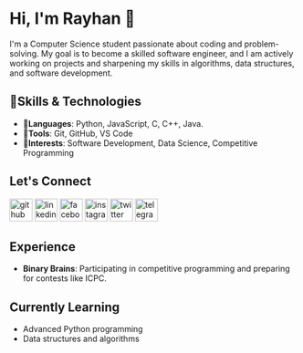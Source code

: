 # Hi, I'm Rayhan 👋

I'm a Computer Science student passionate about coding and problem-solving. My goal is to become a skilled software engineer, and I am actively working on projects and sharpening my skills in algorithms, data structures, and software development.

## 🔰Skills & Technologies
- **💠Languages**: Python, JavaScript, C, C++, Java.
- **💠Tools**: Git, GitHub, VS Code
- **💠Interests**: Software Development, Data Science, Competitive Programming
<!--
## Projects
- **Project Name** - Short description of the project.
  - **Technologies**: Python, Flask
  - [GitHub Repo](#)
- **Another Project** - Description.
  - **Technologies**: JavaScript, React
  - [GitHub Repo](#)
-->
## Let's Connect
[<img src='https://cdn.jsdelivr.net/npm/simple-icons@3.0.1/icons/github.svg' alt='github' height='40'>](https://github.com/Rayhantanim)    [<img src='https://cdn.jsdelivr.net/npm/simple-icons@3.0.1/icons/linkedin.svg' alt='linkedin' height='40'>](https://www.linkedin.com/in/rayhanmostafa)    [<img src='https://cdn.jsdelivr.net/npm/simple-icons@3.0.1/icons/facebook.svg' alt='facebook' height='40'>](https://www.facebook.com/tanim.mostafa.1)    [<img src='https://cdn.jsdelivr.net/npm/simple-icons@3.0.1/icons/instagram.svg' alt='instagram' height='40'>](https://www.instagram.com/tanimrayhan)    [<img src='https://cdn.jsdelivr.net/npm/simple-icons@3.0.1/icons/twitter.svg' alt='twitter' height='40'>](https://www.x.com/rytanim)    [<img src='https://cdn.jsdelivr.net/npm/simple-icons@3.0.1/icons/telegram.svg' alt='telegram' height='40'>](t.me/rtanim)  

## Experience
- **Binary Brains**: Participating in competitive programming and preparing for contests like ICPC.

## Currently Learning
- Advanced Python programming
- Data structures and algorithms


<!--
- [LinkedIn](#)
- [Twitter](#)
- Email: rayhan.mostafa321@example.com
-->
<!--
## Hi there 👋
**Rayhantanim/rayhantanim** is a ✨ _special_ ✨ repository because its `README.md` (this file) appears on your GitHub profile.

Here are some ideas to get you started:

- 🔭 I’m currently working on ...
- 🌱 I’m currently learning ...
- 👯 I’m looking to collaborate on ...
- 🤔 I’m looking for help with ...
- 💬 Ask me about ...
- 📫 How to reach me: ...
- 😄 Pronouns: ...
- ⚡ Fun fact: ...
-->
